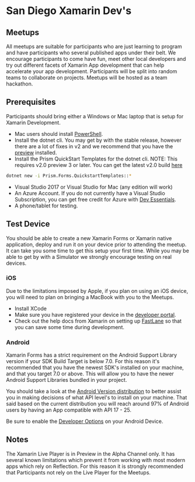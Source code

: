 # San Diego Xamarin Dev's 

## Meetups

All meetups are suitable for participants who are just learning to program and have participants who several published apps under their belt. We encourage participants to come have fun, meet other local developers and try out different facets of Xamarin App development that can help accelerate your app development. Participants will be split into random teams to collaborate on projects. Meetups will be hosted as a team hackathon.

## Prerequisites

Participants should bring either a Windows or Mac laptop that is setup for Xamarin Development.

- Mac users should install [PowerShell](https://github.com/PowerShell/PowerShell).
- Install the dotnet cli. You may get by with the stable release, however there are a lot of fixes in v2 and we recommend that you have the [preview](https://www.microsoft.com/net/core/preview) installed.
- Install the Prism QuickStart Templates for the dotnet cli. NOTE: This requires v2.0 preview 3 or later. You can get the latest v2.0 build [here](https://github.com/dotnet/cli/tree/release/2.0.0)

```bash
dotnet new -i Prism.Forms.QuickstartTemplates::*
```

- Visual Studio 2017 or Visual Studio for Mac (any edition will work)
- An Azure Account. If you do not currently have a Visual Studio Subscription, you can get free credit for Azure with [Dev Essentials](https://www.visualstudio.com/dev-essentials/).
- A phone/tablet for testing.

## Test Device

You should be able to create a new Xamarin Forms or Xamarin native application, deploy and run it on your device prior to attending the meetup. It can take you some time to get this setup your first time. While you may be able to get by with a Simulator we strongly encourage testing on real devices.

### iOS

Due to the limitations imposed by Apple, if you plan on using an iOS device, you will need to plan on bringing a MacBook with you to the Meetups.

- Install XCode
- Make sure you have registered your device in the [developer portal](https://developer.apple.com/). 
- Check out the help docs from Xamarin on setting up [FastLane](https://developer.xamarin.com/guides/ios/deployment,_testing,_and_metrics/provisioning/fastlane/) so that you can save some time during development.

### Android

Xamarin Forms has a strict requirement on the Android Support Library version if your SDK Build Target is below 7.0. For this reason it's recommended that you have the newest SDK's installed on your machine, and that you target 7.0 or above. This will allow you to have the newer Android Support Libraries bundled in your project.

You should take a look at the [Android Version distribution](https://developer.android.com/about/dashboards/index.html) to better assist you in making decisions of what API level's to install on your machine. That said based on the current distribution you will reach around 97% of Android users by having an App compatible with API 17 - 25.

Be sure to enable the [Developer Options](https://developer.android.com/studio/debug/dev-options.html) on your Android Device.

## Notes

The Xamarin Live Player is in Preview in the Alpha Channel only. It has several known limitations which prevent it from working with most modern apps which rely on Reflection. For this reason it is strongly recommended that Participants not rely on the Live Player for the Meetups.